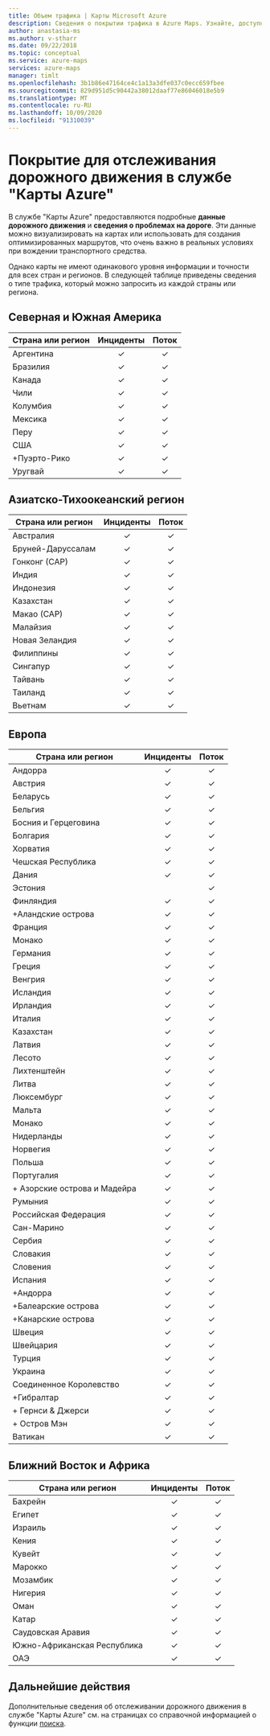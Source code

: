 ```yaml
---
title: Объем трафика | Карты Microsoft Azure
description: Сведения о покрытии трафика в Azure Maps. Узнайте, доступны ли сведения о потоке и инцидентах трафика в различных регионах мира.
author: anastasia-ms
ms.author: v-stharr
ms.date: 09/22/2018
ms.topic: conceptual
ms.service: azure-maps
services: azure-maps
manager: timlt
ms.openlocfilehash: 3b1b86e47164ce4c1a13a3dfe037c0ecc659fbee
ms.sourcegitcommit: 829d951d5c90442a38012daaf77e86046018e5b9
ms.translationtype: MT
ms.contentlocale: ru-RU
ms.lasthandoff: 10/09/2020
ms.locfileid: "91310039"
---
```

# <a name="azure-maps-traffic-coverage"></a>Покрытие для отслеживания дорожного движения в службе "Карты Azure"

В службе "Карты Azure" предоставляются подробные **данные дорожного движения** и **сведения о проблемах на дороге**. Эти данные можно визуализировать на картах или использовать для создания оптимизированных маршрутов, что очень важно в реальных условиях при вождении транспортного средства.

Однако карты не имеют одинакового уровня информации и точности для всех стран и регионов. В следующей таблице приведены сведения о типе трафика, который можно запросить из каждой страны или региона. 

## <a name="americas"></a>Северная и Южная Америка

|Страна или регион  |Инциденты  |Поток  |
|---------|:---------:|:---------:|
|Аргентина      |✓         |✓         |
|Бразилия     |✓         |✓         |
|Канада     |✓         |✓         |
|Чили     |✓         |✓         |
|Колумбия      |✓         |✓         |
|Мексика     |✓         |✓         |
|Перу       |✓         |✓         | 
|США     |✓         |✓        |
|+Пуэрто-Рико     |✓         |✓         |
|Уругвай |✓         |✓         |


## <a name="asia-pacific"></a>Азиатско-Тихоокеанский регион

|Страна или регион   |Инциденты  |Поток  |
|---------|:---------:|:---------:|
|Австралия     |✓         |✓        |
|Бруней-Даруссалам   |✓         |✓        |
|Гонконг (САР)     |✓         |✓         |
|Индия   |✓         |✓         |
|Индонезия     |✓         |✓         |
|Казахстан    |✓         |✓         |
|Макао (САР)     |✓         |✓         |
|Малайзия     |✓         |✓         |
|Новая Зеландия     |✓         |✓         |
|Филиппины  |✓         |✓         |
|Сингапур     |✓         |✓         |
|Тайвань     |✓         |✓        |
|Таиланд     |✓         |✓        |
|Вьетнам   |✓         |✓         |


## <a name="europe"></a>Европа

|Страна или регион   |Инциденты  |Поток  |
|---------|:---------:|:---------:|
|Андорра   |✓         |✓         |
|Австрия     |✓         |✓         |
|Беларусь    |✓         |✓         |
|Бельгия     |✓         |✓         |
|Босния и Герцеговина    |✓         |✓         |
|Болгария     |✓         |✓         |
|Хорватия     |✓         |✓         |
|Чешская Республика     |✓         |✓         |
|Дания     |✓         |✓         |
|Эстония     |         | ✓        |
|Финляндия     |✓         |✓         |
|+Аландские острова      |✓         |✓         |
|Франция     |✓         |✓         |
|Монако     |✓         |✓         |
|Германия     |✓         |✓         |
|Греция     |✓         |✓         |
|Венгрия     |✓         |✓         |
|Исландия     |✓         |✓         |
|Ирландия     |✓         |✓         |
|Италия     |✓         |✓        |
|Казахстан    |✓         |✓        |
|Латвия     |✓         |✓         |
|Лесото     |✓         |✓         |
|Лихтенштейн      |✓         |✓         |
|Литва     |✓         |✓         |
|Люксембург     |✓         |✓         |
|Мальта     |✓         |✓         |
|Монако   |✓         |✓         |
|Нидерланды     |✓         |✓         |
|Норвегия     |✓         |✓         |
|Польша     |✓         |✓         |
|Португалия     |✓         |✓         |
|+ Азорские острова и Мадейра     |✓         |✓         |
|Румыния     |✓         |✓         |
|Российская Федерация     |✓         |✓         |
|Сан-Марино    |✓         |✓         |
|Сербия   |✓         |✓         |
|Словакия     |✓         |✓         |
|Словения     |✓         |✓         |
|Испания     |✓         |✓         |
|+Андорра     |✓         |✓         |
|+Балеарские острова     |✓         |✓         |
|+Канарские острова     |✓         |✓         |
|Швеция     |✓         |✓         |
|Швейцария     |✓         |✓        |
|Турция     |✓         |✓         |
|Украина     |✓         |✓         |
|Соединенное Королевство     |✓         |✓         |
|+Гибралтар     |✓         |✓         |
|+ Гернси & Джерси     |✓         |✓         |
|+ Остров Мэн     |✓         |✓         |
|Ватикан   |✓         |✓         |


## <a name="middle-east-and-africa"></a>Ближний Восток и Африка

|Страна или регион |Инциденты  |Поток  |
|---------|:---------:|:---------:|
|Бахрейн     |✓         |✓         |
|Египет     |✓         |✓         |
|Израиль     |✓         |✓         |
|Кения     |✓         |✓         |
|Кувейт     |✓         |✓         |
|Марокко     |✓         |✓         |
|Мозамбик  |✓         |✓         |
|Нигерия   |✓        |✓        |
|Оман     |✓         |✓         |
|Катар     |✓         |✓         |
|Саудовская Аравия     |✓         |✓         |
|Южно-Африканская Республика     |✓         |✓         |
|ОАЭ  |✓         |✓         |

## <a name="next-steps"></a>Дальнейшие действия

Дополнительные сведения об отслеживании дорожного движения в службе "Карты Azure" см. на страницах со справочной информацией о функции [поиска](https://docs.microsoft.com/rest/api/maps/traffic).